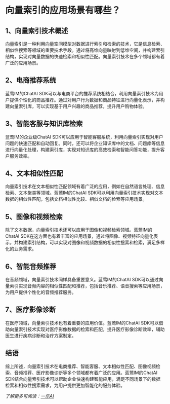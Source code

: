 # 向量索引的应用场景有哪些？

## 1、向量索引技术概述

向量索引是一种利用向量空间模型对数据进行索引和检索的技术，它是信息检索、相似性搜索等领域的重要技术手段。通过将高维向量映射到低维空间，并构建索引结构，实现对向量数据的快速检索和相似性匹配。向量索引技术在多个领域都有着广泛的应用场景。

## 2、电商推荐系统

蓝莺IM的ChatAI SDK可以与电商平台的推荐系统相结合，利用向量索引技术为用户提供个性化的商品推荐。通过对用户行为数据和商品特征进行向量化表示，并构建向量索引库，可以实现基于用户兴趣的商品推荐，提升用户购物体验。

## 3、智能客服与知识库检索

蓝莺IM的企业级ChatAI SDK可以应用于智能客服系统，利用向量索引实现对用户问题的快速匹配和自动回复。同时，还可以将企业知识库中的文档、问题库等信息进行向量化处理，构建索引库，实现对知识库的高效检索和智能问答功能，提升客户服务效率。

## 4、文本相似性匹配

向量索引技术在文本相似性匹配领域有着广泛的应用，例如在自然语言处理、信息检索、文本聚类等领域。蓝莺IM的ChatAI SDK可以利用向量索引技术实现对文本数据的相似性匹配，包括文档相似性比较、相似文档的检索等应用场景。

## 5、图像和视频检索

除了文本数据，向量索引技术还可以应用于图像和视频检索领域。蓝莺IM的ChatAI SDK在这方面也有着丰富的应用场景，通过将图像、视频特征向量化表示，并构建索引结构，可以实现对图像和视频数据的相似性搜索和检索，满足多样化的业务需求。

## 6、智能音频推荐

在音频领域，向量索引技术同样具备重要意义。蓝莺IM的ChatAI SDK可以通过向量索引实现音频内容的相似性匹配和推荐，包括音乐推荐、语音搜索等应用场景，为用户提供个性化的音频推荐服务。

## 7、医疗影像诊断

在医疗领域，向量索引技术也有着重要的应用价值。蓝莺IM的ChatAI SDK可以借助向量索引技术实现对医疗影像数据的检索和匹配，提升医疗影像诊断效率，辅助医生进行疾病诊断和治疗方案制定。

## 结语

综上所述，向量索引技术在电商推荐、智能客服、文本相似性匹配、图像视频检索、音频推荐、医疗影像诊断等多个领域都有着广泛的应用。蓝莺IM的ChatAI SDK结合向量索引技术可以帮助企业快速构建智能应用，满足不同场景下的数据检索和相似性搜索需求，为用户提供更加智能化的服务体验。

*了解更多可阅读：[一乐AI](https://lanyingim.com)*